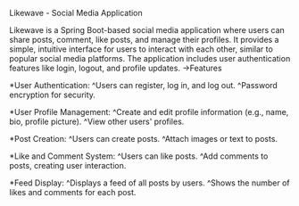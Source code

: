Likewave - Social Media Application

Likewave is a Spring Boot-based social media application where users can share posts, comment, like posts, and manage their profiles. It provides a simple, intuitive interface for users to interact with each other, similar to popular social media platforms. The application includes user authentication features like login, logout, and profile updates.
->Features

*User Authentication:
  ^Users can register, log in, and log out.
  ^Password encryption for security.

*User Profile Management:
  ^Create and edit profile information (e.g., name, bio, profile picture).
  ^View other users' profiles.
  
*Post Creation:
  ^Users can create posts.
  ^Attach images or text to posts.
  
*Like and Comment System:
  ^Users can like posts.
  ^Add comments to posts, creating user interaction.
  
*Feed Display:
  ^Displays a feed of all posts by users.
  ^Shows the number of likes and comments for each post.
